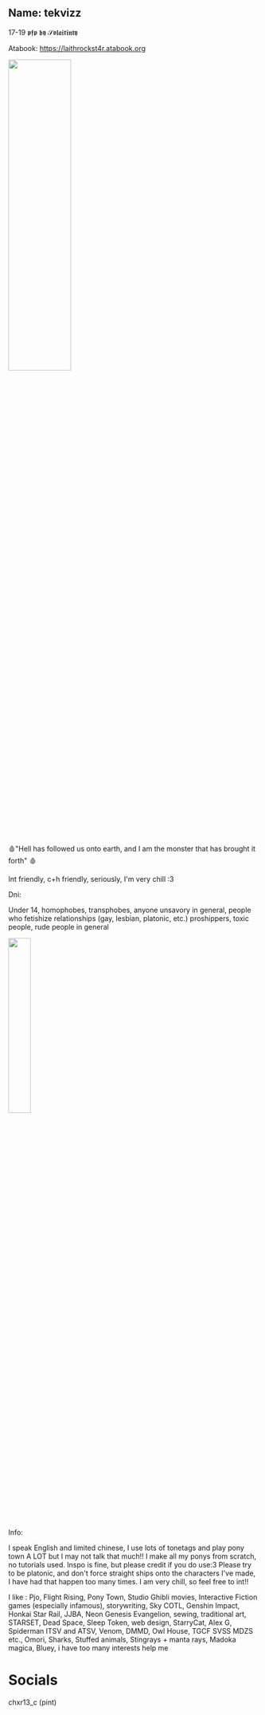 ## Name: tekvizz
 17-19
 𝖕𝖋𝖕 𝖇𝖞 𝒮𝖔𝖑𝖆𝖎𝖗𝖎𝖓𝖙𝖞

Atabook: https://laithrockst4r.atabook.org

<img src="https://wallpapercave.com/wp/wp10915275.jpg" width=50% height=40%>

🩸"Hell has followed us onto earth, and I am the monster that has brought it forth" 🩸

Int friendly, c+h friendly, seriously, I'm very chill :3

Dni: 

Under 14, homophobes, transphobes, anyone unsavory in general, people who fetishize relationships (gay, lesbian, platonic, etc.) proshippers, toxic people, rude people in general

<img src="https://i.pinimg.com/736x/ba/da/71/bada7157ab47b17e668d2d4c1e779f8f.jpg" width=30% height=30%>

Info:

I speak English and limited chinese, I use lots of tonetags and play pony town A LOT but I may not talk that much!! I make all my ponys from scratch, no tutorials used. Inspo is fine, but please credit if you do use:3 Please try to be platonic, and don't force straight ships onto the characters I've made, I have had that happen too many times. I am very chill, so feel free to int!!

I like : Pjo, Flight Rising, Pony Town, Studio Ghibli movies, Interactive Fiction games (especially infamous), storywriting, Sky COTL, Genshin Impact, Honkai Star Rail, JJBA, Neon Genesis Evangelion, sewing, traditional art, STARSET, Dead Space, Sleep Token, web design, StarryCat, Alex G, Spiderman ITSV and ATSV, Venom, DMMD, Owl House, TGCF SVSS MDZS etc., Omori, Sharks, Stuffed animals, Stingrays + manta rays, Madoka magica, Bluey, i have too many interests help me

# Socials
chxr13_c (pint)
